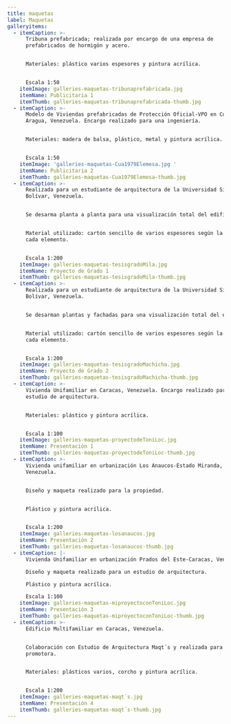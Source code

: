 ```yaml
---
title: maquetas
label: Maquetas
galleryitems:
  - itemCaption: >-
      Tribuna prefabricada; realizada por encargo de una empresa de
      prefabricados de hormigón y acero.


      Materiales: plástico varios espesores y pintura acrílica.   


      Escala 1:50
    itemImage: galleries-maquetas-tribunaprefabricada.jpg
    itemName: Publicitaria 1
    itemThumb: galleries-maquetas-tribunaprefabricada-thumb.jpg
  - itemCaption: >-
      Modelo de Viviendas prefabricadas de Protección Oficial-VPO en Cúa-Estado
      Aragua, Venezuela. Encargo realizado para una ingeniería.


      Materiales: madera de balsa, plástico, metal y pintura acrílica.


      Escala 1:50
    itemImage: 'galleries-maquetas-Cua1979Elemesa.jpg '
    itemName: Publicitaria 2
    itemThumb: galleries-maquetas-Cua1979Elemesa-thumb.jpg
  - itemCaption: >-
      Realizada para un estudiante de arquitectura de la Universidad Simón
      Bolívar, Venezuela.


      Se desarma planta a planta para una visualización total del edificio.


      Material utilizado: cartón sencillo de varios espesores según la escala de
      cada elemento.


      Escala 1:200
    itemImage: galleries-maquetas-tesisgradoMila.jpg
    itemName: Proyecto de Grado 1
    itemThumb: galleries-maquetas-tesisgradoMila-thumb.jpg
  - itemCaption: >-
      Realizada para un estudiante de arquitectura de la Universidad Simón
      Bolívar, Venezuela.


      Se desarman plantas y fachadas para una visualización total del edificio.


      Material utilizado: cartón sencillo de varios espesores según la escala de
      cada elemento.


      Escala 1:200
    itemImage: galleries-maquetas-tesisgradoMachicha.jpg
    itemName: Proyecto de Grado 2
    itemThumb: galleries-maquetas-tesisgradoMachicha-thumb.jpg
  - itemCaption: >-
      Vivienda Unifamiliar en Caracas, Venezuela. Encargo realizado para un
      estudio de arquitectura.


      Materiales: plástico y pintura acrílica.


      Escala 1:100
    itemImage: galleries-maquetas-proyectodeToniLoc.jpg
    itemName: Presentación 1
    itemThumb: galleries-maquetas-proyectodeToniLoc-thumb.jpg
  - itemCaption: >-
      Vivienda unifamiliar en urbanización Los Anaucos-Estado Miranda,
      Venezuela.


      Diseño y maqueta realizado para la propiedad.


      Plástico y pintura acrílica. 


      Escala 1:200
    itemImage: galleries-maquetas-losanaucos.jpg
    itemName: Presentación 2
    itemThumb: galleries-maquetas-losanaucos-thumb.jpg
  - itemCaption: |-
      Vivienda Unifamiliar en urbanización Prados del Este-Caracas, Venezuela.

      Diseño y maqueta realizado para un estudio de arquitectura.

      Plástico y pintura acrílica.

      Escala 1:100
    itemImage: galleries-maquetas-miproyectoconToniLoc.jpg
    itemName: Presentación 3
    itemThumb: galleries-maquetas-miproyectoconToniLoc-thumb.jpg
  - itemCaption: >-
      Edificio Multifamiliar en Caracas, Venezuela.


      Colaboración con Estudio de Arquitectura Maqt´s y realizada para la
      promotora.


      Materiales: plásticos varios, corcho y pintura acrílica.


      Escala 1:200
    itemImage: galleries-maquetas-maqt´s.jpg
    itemName: Presentación 4
    itemThumb: galleries-maquetas-maqt´s-thumb.jpg
---
```


